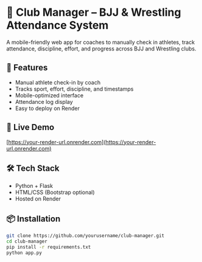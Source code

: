 # 🥋 Club Manager – BJJ & Wrestling Attendance System

A mobile-friendly web app for coaches to manually check in athletes, track attendance, discipline, effort, and progress across BJJ and Wrestling clubs.

## 🚀 Features
- Manual athlete check-in by coach
- Tracks sport, effort, discipline, and timestamps
- Mobile-optimized interface
- Attendance log display
- Easy to deploy on Render

## 📱 Live Demo
[https://your-render-url.onrender.com](https://your-render-url.onrender.com)

## 🛠️ Tech Stack
- Python + Flask
- HTML/CSS (Bootstrap optional)
- Hosted on Render

## 📦 Installation
```bash
git clone https://github.com/yourusername/club-manager.git
cd club-manager
pip install -r requirements.txt
python app.py
